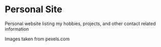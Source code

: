 # Personal Site
Personal website listing my hobbies, projects, and other contact related information

Images taken from pexels.com
